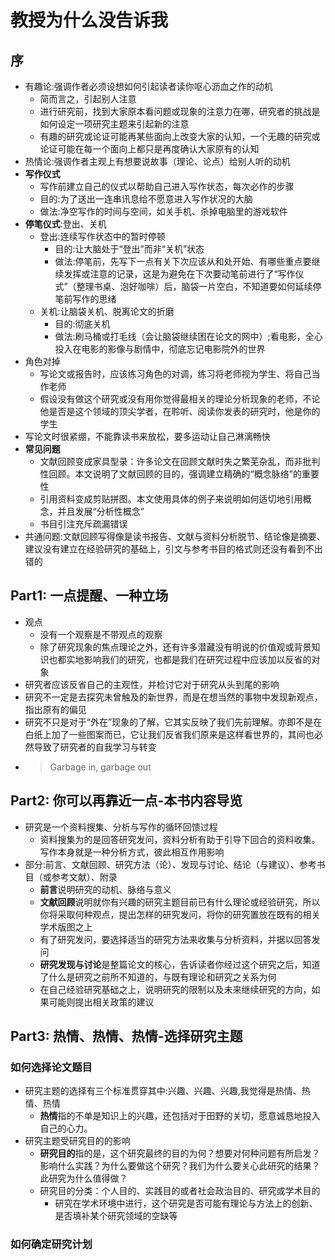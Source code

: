 # 教授为什么没告诉我
## 序
* 有趣论:强调作者必须设想如何引起读者读你呕心沥血之作的动机
    * 简而言之，引起别人注意
    * 进行研究前，找到大家原本看问题或现象的注意力在哪，研究者的挑战是如何设定一项研究主题来引起新的注意
    * 有趣的研究或论证可能再某些面向上改变大家的认知，一个无趣的研究或论证可能在每一个面向上都只是再度确认大家原有的认知
* 热情论:强调作者主观上有想要说故事（理论、论点）给别人听的动机
* **写作仪式**
    * 写作前建立自己的仪式以帮助自己进入写作状态，每次必作的步骤
    * 目的:为了送出一连串讯息给不愿意进入写作状况的大脑
    * 做法:净空写作的时间与空间，如关手机、杀掉电脑里的游戏软件
* **停笔仪式**:登出、关机
    * 登出:连续写作状态中的暂时停顿
        * 目的:让大脑处于“登出”而非“关机”状态
        * 做法:停笔前，先写下一点有关下次应该从和处开始、有哪些重点要继续发挥或注意的记录，这是为避免在下次要动笔前进行了“写作仪式”（整理书桌、泡好咖啡）后，脑袋一片空白，不知道要如何延续停笔前写作的思绪
    * 关机:让脑袋关机、脱离论文的折磨
        * 目的:彻底关机
        * 做法:刷马桶或打毛线（会让脑袋继续困在论文的网中）;看电影，全心投入在电影的影像与剧情中，彻底忘记电影院外的世界
* 角色对掉
    * 写论文或报告时，应该练习角色的对调，练习将老师视为学生、将自己当作老师
    * 假设没有做这个研究或没有用你觉得最相关的理论分析现象的老师，不论他是否是这个领域的顶尖学者，在聆听、阅读你发表的研究时，他是你的学生
* 写论文时很紧绷，不能靠读书来放松，要多运动让自己淋漓畅快
* **常见问题**
    * 文献回顾变成家具型录：许多论文在回顾文献时失之繁芜杂乱，而非批判性回顾。本文说明了文献回顾的目的，强调建立精确的“概念脉络”的重要性
    * 引用资料变成剪贴拼图。本文使用具体的例子来说明如何适切地引用概念，并且发展“分析性概念”
    * 书目引注充斥疏漏错误
* 共通问题:文献回顾写得像是读书报告、文献与资料分析脱节、结论像是摘要、建议没有建立在经验研究的基础上，引文与参考书目的格式则还没有看到不出错的

## Part1: 一点提醒、一种立场
* 观点
    * 没有一个观察是不带观点的观察
    * 除了研究现象的焦点理论之外，还有许多潜藏没有明说的价值观或背景知识也都实地影响我们的研究，也都是我们在研究过程中应该加以反省的对象
* 研究者应该反省自己的主观性，并检讨它对于研究从头到尾的影响
* 研究不一定是去探究未曾触及的新世界，而是在想当然的事物中发现新观点，指出原有的偏见
* 研究不只是对于“外在”现象的了解，它其实反映了我们先前理解。亦即不是在白纸上加了一些图案而已，它让我们反省我们原来是这样看世界的，其间也必然导致了研究者的自我学习与转变
* > Garbage in, garbage out

## Part2: 你可以再靠近一点-本书内容导览
* 研究是一个资料搜集、分析与写作的循环回馈过程
    * 资料搜集为的是回答研究发问，资料分析有助于引导下回合的资料收集。写作本身就是一种分析方式，彼此相互作用影响
* 部分:前言、文献回顾、研究方法（论）、发现与讨论、结论（与建议）、参考书目（或参考文献）、附录
    * **前言**说明研究的动机、脉络与意义
    * **文献回顾**说明就你有兴趣的研究主题目前已有什么理论或经验研究，所以你将采取何种观点，提出怎样的研究发问，将你的研究置放在既有的相关学术版图之上
    * 有了研究发问，要选择适当的研究方法来收集与分析资料，并据以回答发问
    * **研究发现与讨论**是整篇论文的核心，告诉读者你经过这个研究之后，知道了什么是研究之前所不知道的，与既有理论和研究之关系为何
    * 在自己经验研究基础之上，说明研究的限制以及未来继续研究的方向，如果可能则提出相关政策的建议

## Part3: 热情、热情、热情-选择研究主题
### 如何选择论文题目
* 研究主题的选择有三个标准贯穿其中:兴趣、兴趣、兴趣,我觉得是热情、热情、热情
    * **热情**指的不单是知识上的兴趣，还包括对于田野的关切，愿意诚恳地投入自己的心力。
* 研究主题受研究目的的影响
    * **研究目的**指的是，这个研究最终的目的为何？想要对何种问题有所启发？影响什么实践？为什么要做这个研究？我们为什么要关心此研究的结果？此研究为什么值得做？
    * 研究目的分类：个人目的、实践目的或者社会政治目的、研究或学术目的
	    * 研究在学术环境中进行，这个研究是否可能有理论与方法上的创新、是否填补某个研究领域的空缺等
### 如何确定研究计划



